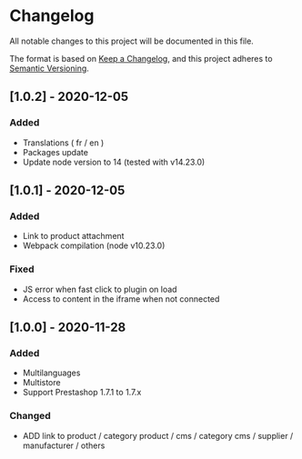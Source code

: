# Changelog
All notable changes to this project will be documented in this file.

The format is based on [Keep a Changelog](https://keepachangelog.com/en/1.0.0/),
and this project adheres to [Semantic Versioning](https://semver.org/spec/v2.0.0.html).

## [1.0.2] - 2020-12-05
### Added
- Translations ( fr / en )
- Packages update
- Update node version to 14 (tested with v14.23.0)

## [1.0.1] - 2020-12-05
### Added
- Link to product attachment
- Webpack compilation (node v10.23.0)

### Fixed
- JS error when fast click to plugin on load
- Access to content in the iframe when not connected

## [1.0.0] - 2020-11-28
### Added
- Multilanguages
- Multistore
- Support Prestashop 1.7.1 to 1.7.x

### Changed
- ADD link to product / category product / cms / category cms / supplier / manufacturer / others

